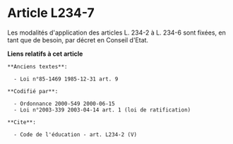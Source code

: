 # Article L234-7

Les modalités d'application des articles L. 234-2 à L. 234-6 sont fixées, en tant que de besoin, par décret en Conseil
d'Etat.

**Liens relatifs à cet article**

	**Anciens textes**:

	  - Loi n°85-1469 1985-12-31 art. 9

	**Codifié par**:

	  - Ordonnance 2000-549 2000-06-15
	  - Loi n°2003-339 2003-04-14 art. 1 (loi de ratification)

	**Cite**:

	  - Code de l'éducation - art. L234-2 (V)
